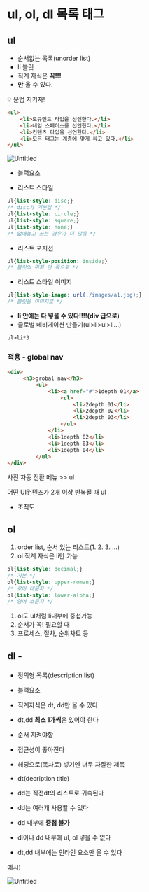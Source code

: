 # ul, ol, dl 목록 태그

## ul

- 순서없는 목록(unorder list)
- li 블릿
- 직계 자식은 **꼭!!! <li>만** 올 수 있다.

<aside>
💡 문법 지키자!

</aside>

```html
<ul>
	<li>도큐먼트 타입을 선언한다.</li>
	<li>네임 스페이스를 선언한다.</li>
	<li>컨텐츠 타입을 선언한다.</li>
	<li>모든 태그는 계층에 맞게 싸고 있다.</li>
</ul>
```

![Untitled](html%2022%2006%2024-%2064b543fc25ac4aa382ce769045ab403b/Untitled%206.png)

- 블럭요소

- 리스트 스타일

```css
ul{list-style: disc;}
/* disc가 기본값 */
ul{list-style: circle;}
ul{list-style: square;}
ul{list-style: none;}
/* 없애놓고 쓰는 경우가 더 많음 */
```

- 리스트 포지션

```css
ul{list-style-position: inside;}
/* 블릿의 위치 안 쪽으로 */
```

- 리스트 스타일 이미지

```css
ul{list-style-image: url(./images/a1.jpg);}
/* 블릿을 이미지로 */
```

- **li 안에는 다 넣을 수 있다!!!!(div 급으로)**
- 글로벌 네비게이션 만들기(ul>li>ul>li…)

```html
ul>li*3
```

### 적용 - global nav

```html
<div>
     <h3>grobal nav</h3>
         <ul>
             <li><a href="#">1depth 01</a>
                 <ul>
                     <li>2depth 01</li>
                     <li>2depth 02</li>
                     <li>2depth 03</li>
                 </ul>
             </li>
             <li>1depth 02</li>
             <li>1depth 03</li>
             <li>1depth 04</li>
         </ul>
</div>
```

사진 자동 전환 메뉴 >> ul

어떤 UI컨텐츠가 2개 이상 반복될 때 ul

- 조직도

## ol

1. order list, 순서 있는 리스트(1. 2. 3. …)
2. ol 직계 자식은 li만 가능

```css
ol{list-style: decimal;}
/* 기본 */
ol{list-style: upper-roman;}
/* 로마 대문자 */
ol{list-style: lower-alpha;}
/* 영어 소문자 */
```

1. ol도 ul처럼 li내부에 중첩가능 
2. 순서가 꼭! 필요할 때
3. 프로세스, 절차, 순위차트 등

## dl - <dl><dt><dd>

- 정의형 목록(description list)
- 블럭요소
- 직계자식은 dt, dd만 올 수 있다
- dt,dd **최소 1개씩**은 있어야 한다
- 순서 지켜야함
- 접근성이 좋아진다
- 헤딩으로(목차로) 넣기엔 너무 자잘한 제목

- dt(decription title)
- dd는 직전dt의 리스트로 귀속된다
- dd는 여러개 사용할 수 있다
- dd 내부에 **중첩 불가**
- dl이나 dd 내부에 ul, ol 넣을 수 없다
- dt,dd 내부에는 인라인 요소만 올 수 있다

예시)

![Untitled](html%2022%2006%2024-%2064b543fc25ac4aa382ce769045ab403b/Untitled%207.png)